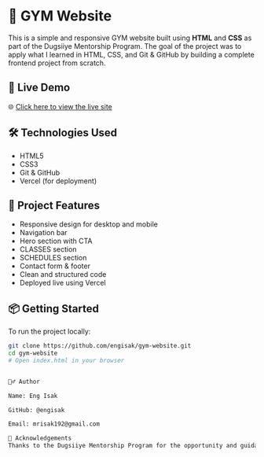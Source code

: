 # 💪 GYM Website

This is a simple and responsive GYM website built using **HTML** and **CSS** as part of the Dugsiiye Mentorship Program. The goal of the project was to apply what I learned in HTML, CSS, and Git & GitHub by building a complete frontend project from scratch.

## 🚀 Live Demo

🌐 [Click here to view the live site](https://gym-website-engisak.vercel.app/)


## 🛠️ Technologies Used

- HTML5  
- CSS3  
- Git & GitHub  
- Vercel (for deployment)

## 📁 Project Features

- Responsive design for desktop and mobile  
- Navigation bar  
- Hero section with CTA  
- CLASSES section  
- SCHEDULES section
- Contact form & footer  
- Clean and structured code  
- Deployed live using Vercel

## 📦 Getting Started

To run the project locally:

```bash
git clone https://github.com/engisak/gym-website.git
cd gym-website
# Open index.html in your browser


🙋‍♂️ Author

Name: Eng Isak

GitHub: @engisak

Email: mrisak192@gmail.com

🤝 Acknowledgements
Thanks to the Dugsiiye Mentorship Program for the opportunity and guidance.
